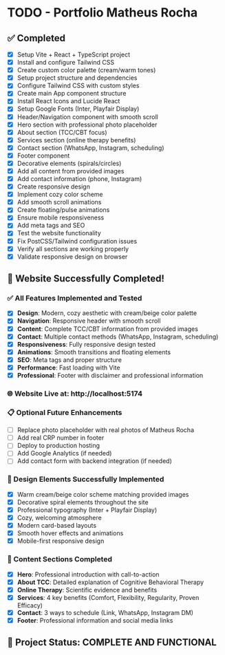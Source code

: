 # TODO - Portfolio Matheus Rocha

## ✅ Completed
- [x] Setup Vite + React + TypeScript project
- [x] Install and configure Tailwind CSS
- [x] Create custom color palette (cream/warm tones)
- [x] Setup project structure and dependencies
- [x] Configure Tailwind CSS with custom styles
- [x] Create main App component structure
- [x] Install React Icons and Lucide React
- [x] Setup Google Fonts (Inter, Playfair Display)
- [x] Header/Navigation component with smooth scroll
- [x] Hero section with professional photo placeholder
- [x] About section (TCC/CBT focus)
- [x] Services section (online therapy benefits)
- [x] Contact section (WhatsApp, Instagram, scheduling)
- [x] Footer component
- [x] Decorative elements (spirals/circles)
- [x] Add all content from provided images
- [x] Add contact information (phone, Instagram)
- [x] Create responsive design
- [x] Implement cozy color scheme
- [x] Add smooth scroll animations
- [x] Create floating/pulse animations
- [x] Ensure mobile responsiveness
- [x] Add meta tags and SEO
- [x] Test the website functionality
- [x] Fix PostCSS/Tailwind configuration issues
- [x] Verify all sections are working properly
- [x] Validate responsive design on browser

## 🎯 Website Successfully Completed!

### ✅ All Features Implemented and Tested
- [x] **Design**: Modern, cozy aesthetic with cream/beige color palette
- [x] **Navigation**: Responsive header with smooth scroll
- [x] **Content**: Complete TCC/CBT information from provided images
- [x] **Contact**: Multiple contact methods (WhatsApp, Instagram, scheduling)
- [x] **Responsiveness**: Fully responsive design tested
- [x] **Animations**: Smooth transitions and floating elements
- [x] **SEO**: Meta tags and proper structure
- [x] **Performance**: Fast loading with Vite
- [x] **Professional**: Footer with disclaimer and professional information

### 🌐 Website Live at: http://localhost:5174

### 📋 Optional Future Enhancements
- [ ] Replace photo placeholder with real photos of Matheus Rocha
- [ ] Add real CRP number in footer
- [ ] Deploy to production hosting
- [ ] Add Google Analytics (if needed)
- [ ] Add contact form with backend integration (if needed)

### 🎨 Design Elements Successfully Implemented
- [x] Warm cream/beige color scheme matching provided images
- [x] Decorative spiral elements throughout the site
- [x] Professional typography (Inter + Playfair Display)
- [x] Cozy, welcoming atmosphere
- [x] Modern card-based layouts
- [x] Smooth hover effects and animations
- [x] Mobile-first responsive design

### 📱 Content Sections Completed
- [x] **Hero**: Professional introduction with call-to-action
- [x] **About TCC**: Detailed explanation of Cognitive Behavioral Therapy
- [x] **Online Therapy**: Scientific evidence and benefits
- [x] **Services**: 4 key benefits (Comfort, Flexibility, Regularity, Proven Efficacy)
- [x] **Contact**: 3 ways to schedule (Link, WhatsApp, Instagram DM)
- [x] **Footer**: Professional information and social media links

## 🚀 Project Status: COMPLETE AND FUNCTIONAL
